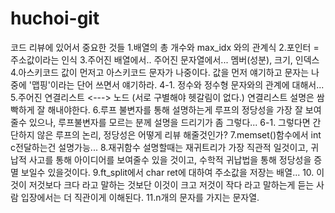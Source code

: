 # huchoi-git
코드 리뷰에 있어서 중요한 것들
1.배열의 총 개수와 max_idx 와의 관계식
2.포인터 = 주소값이라는 인식
3.주어진 배열에서.. 주어진 문자열에서... 멤버(성분), 크기, 인덱스
4.아스키코드 값이 먼저고 아스키코드 문자가 나중이다. 값을 먼저 얘기하고 문자는 나중에 '맵핑'이라는 단어 쓰면서 얘기하라.
4-1. 정수와 정수형 문자와의 관계에 대해서...
5.주어진 연결리스트 <---> 노드  (서로 구별해야 헷갈림이 없다.) 연결리스트 설명은 쌈빡하게 잘 해내야한다.
6.루프 불변자를 통해 설명하는게 루프의 정당성을 가장 잘 보여줄수 있으나, 루프불변자를 모르는 분께 설명을 드리기가 좀 그렇다...
6-1. 그렇다면 간단하지 않은 루프의 논리, 정당성은 어떻게 리뷰 해줄것인가?
7.memset()함수에서 int c전달하는건 설명가능...
8.재귀함수 설명할때는 재귀트리가 가장 직관적 일것이고, 귀납적 사고를 통해 아이디어를 보여줄수 있을 것이고, 수학적 귀납법을 통해 정당성을 증멸 보일수 있을것이다.
9.ft_split에서 char ret에 대하여 주소값을 저장는 배열...
10. 이것이 저것보다 크다 라고 말하는 것보단 이것이 크고 저것이 작다 라고 말하는게 듣는 사람 입장에서는 더 직관이게 이해된다.
11.n개의 문자를 가지는 문자열.


